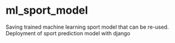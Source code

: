 # ml_sport_model
Saving trained machine learning sport model that can be re-used.
Deployment of sport prediction model with django
